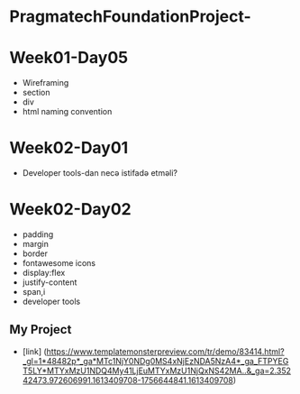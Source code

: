 # PragmatechFoundationProject-

# Week01-Day05

- Wireframing
- section
- div
- html naming convention
# Week02-Day01

- Developer tools-dan necə istifadə etməli?
# Week02-Day02

- padding
- margin
- border
- fontawesome icons
- display:flex
- justify-content
- span,i
- developer tools 
## My Project
- [link] (https://www.templatemonsterpreview.com/tr/demo/83414.html?_gl=1*48482p*_ga*MTc1NjY0NDg0MS4xNjEzNDA5NzA4*_ga_FTPYEGT5LY*MTYxMzU1NDQ4My41LjEuMTYxMzU1NjQxNS42MA..&_ga=2.35242473.972606991.1613409708-1756644841.1613409708)